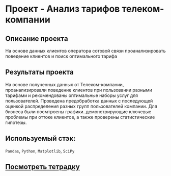 # Проект - Анализ тарифов телеком-компании

## Описание проекта

На основе данных клиентов оператора сотовой связи проанализировать поведение клиентов и поиск оптимального тарифа

## Результаты проекта

На основе полученных данных от Телеком-компании, проанализировали поведение клиентов при пользовании разными тарифами и рекомендованы оптимальные наборы услуг для пользователей. Проведена предобработка данных с последующей оценкой распределения разных групп пользователей компании. Для бизнеса были посмтроены графики. демонстрирующие ключевые проблемы при оттоке клиентов, а также проверены статистические гипотезы.

## Используемый стэк:

`Pandas`, `Python`, `Matplotlib`, `SciPy`

## [Посмотреть тетрадку](https://github.com/alkspshkr/repo_Data_Science/blob/master/Telecom%20Tariff%20-%20SDA/Telecom%20Tariff.ipynb)